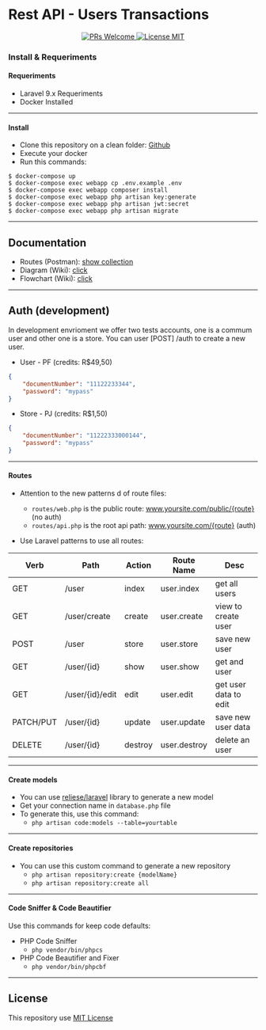# Rest API - Users Transactions

<p align="center">
    <a href="http://makeapullrequest.com">
        <img src="https://img.shields.io/badge/PRs-welcome-brightgreen.svg?style=flat-square" alt="PRs Welcome">
    </a>
    <a href="https://en.wikipedia.org/wiki/Proprietary_software">
        <img src="https://img.shields.io/badge/license-Proprietary-blue.svg?style=flat-square" alt="License MIT">
    </a>
</p>

### Install & Requeriments
#### Requeriments
- Laravel 9.x Requeriments
- Docker Installed
---
#### Install
- Clone this repository on a clean folder: [Github](https://github.com/matmper/php-laravel-users-transactions)
- Execute your docker
- Run this commands: 
```base
$ docker-compose up
$ docker-compose exec webapp cp .env.example .env 
$ docker-compose exec webapp composer install 
$ docker-compose exec webapp php artisan key:generate 
$ docker-compose exec webapp php artisan jwt:secret
$ docker-compose exec webapp php artisan migrate
```
---
## Documentation
- Routes (Postman): [show collection](https://documenter.getpostman.com/view/8724744/Uyr4LL6b)
- Diagram (Wiki): [click](https://github.com/matmper/php-laravel-users-transactions/wiki/Diagrama)
- Flowchart (Wiki): [click](https://github.com/matmper/php-laravel-users-transactions/wiki/Fluxograma---Transa%C3%A7%C3%B5es) 

---
## Auth (development)
In development envrioment we offer two tests accounts, one is a commum user and other one is a store.
You can user [POST] /auth to create a new user.

- User - PF (credits: R$49,50)
```json
{
    "documentNumber": "11122233344",
    "password": "mypass"
}
```

- Store - PJ (credits: R$1,50)
```json
{
    "documentNumber": "11222333000144",
    "password": "mypass"
}
```
---
#### Routes
- Attention to the new patterns d of route files:
    - `routes/web.php` is the public route: www.yoursite.com/public/{route} (no auth)
    - `routes/api.php` is the root api path: www.yoursite.com/{route} (auth)

- Use Laravel patterns to use all routes:

| Verb | Path | Action | Route Name | Desc |
|--|--|--|--|--|
| GET | /user | index | user.index | get all users |
| GET | /user/create | create | user.create | view to create user |
| POST | /user | store | user.store | save new user |
| GET | /user/{id} | show | user.show | get and user |
| GET | /user/{id}/edit | edit | user.edit | get user data to edit |
| PATCH/PUT | /user/{id} | update | user.update | save new user data |
| DELETE | /user/{id} | destroy | user.destroy | delete an user |

---
#### Create models
- You can use [reliese/laravel](https://github.com/reliese/laravel) library to generate a new model
- Get your connection name in `database.php` file
- To generate this, use this command:
    - ```php artisan code:models --table=yourtable```
---
#### Create repositories
- You can use this custom command to generate a new repository
    - `php artisan repository:create {modelName}`
    - `php artisan repository:create all`
---
#### Code Sniffer & Code Beautifier
Use this commands for keep code defaults:
- PHP Code Sniffer
    - `php vendor/bin/phpcs`
- PHP Code Beautifier and Fixer
    - `php vendor/bin/phpcbf`
---
## License
This repository use [MIT License](https://choosealicense.com/licenses/mit/)
